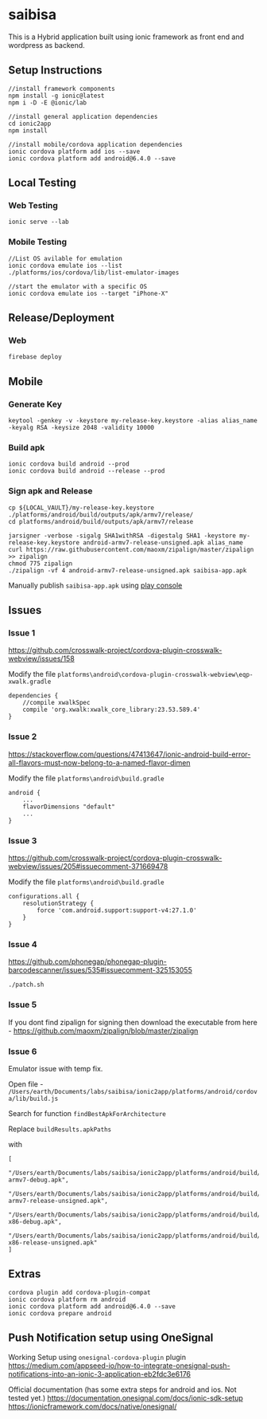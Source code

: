 # saibisa

This is a Hybrid application built using ionic framework as front end and wordpress as backend.

## Setup Instructions
```
//install framework components
npm install -g ionic@latest
npm i -D -E @ionic/lab

//install general application dependencies
cd ionic2app
npm install

//install mobile/cordova application dependencies
ionic cordova platform add ios --save
ionic cordova platform add android@6.4.0 --save
```

## Local Testing
### Web Testing
```
ionic serve --lab
```

### Mobile Testing
```
//List OS avilable for emulation
ionic cordova emulate ios --list
./platforms/ios/cordova/lib/list-emulator-images

//start the emulator with a specific OS
ionic cordova emulate ios --target "iPhone-X"
```

## Release/Deployment

### Web
```
firebase deploy
```

## Mobile

### Generate Key
```
keytool -genkey -v -keystore my-release-key.keystore -alias alias_name -keyalg RSA -keysize 2048 -validity 10000
```

### Build apk
```
ionic cordova build android --prod
ionic cordova build android --release --prod
```

### Sign apk and Release

```
cp ${LOCAL_VAULT}/my-release-key.keystore ./platforms/android/build/outputs/apk/armv7/release/
cd platforms/android/build/outputs/apk/armv7/release

jarsigner -verbose -sigalg SHA1withRSA -digestalg SHA1 -keystore my-release-key.keystore android-armv7-release-unsigned.apk alias_name
curl https://raw.githubusercontent.com/maoxm/zipalign/master/zipalign >> zipalign
chmod 775 zipalign
./zipalign -vf 4 android-armv7-release-unsigned.apk saibisa-app.apk
```

Manually publish `saibisa-app.apk` using [play console](https://play.google.com/apps/publish)




## Issues

### Issue 1
https://github.com/crosswalk-project/cordova-plugin-crosswalk-webview/issues/158

Modify the file `platforms\android\cordova-plugin-crosswalk-webview\eqp-xwalk.gradle`

```
dependencies {
    //compile xwalkSpec
    compile 'org.xwalk:xwalk_core_library:23.53.589.4'
}
```

### Issue 2
https://stackoverflow.com/questions/47413647/ionic-android-build-error-all-flavors-must-now-belong-to-a-named-flavor-dimen

Modify the file `platforms\android\build.gradle`
```
android { 
    ...
    flavorDimensions "default"
    ...
} 
```

### Issue 3
https://github.com/crosswalk-project/cordova-plugin-crosswalk-webview/issues/205#issuecomment-371669478

Modify the file `platforms\android\build.gradle`
```
configurations.all {
    resolutionStrategy {
        force 'com.android.support:support-v4:27.1.0'
    }
}
```

### Issue 4

https://github.com/phonegap/phonegap-plugin-barcodescanner/issues/535#issuecomment-325153055

```
./patch.sh
```

### Issue 5
If you dont find zipalign for signing then download the executable from here - 
https://github.com/maoxm/zipalign/blob/master/zipalign


### Issue 6
Emulator issue with temp fix.

Open file - `/Users/earth/Documents/labs/saibisa/ionic2app/platforms/android/cordova/lib/build.js`

Search for function `findBestApkForArchitecture`

Replace `buildResults.apkPaths`

with 
```
[
        "/Users/earth/Documents/labs/saibisa/ionic2app/platforms/android/build/outputs/apk/armv7/debug/android-armv7-debug.apk",
        "/Users/earth/Documents/labs/saibisa/ionic2app/platforms/android/build/outputs/apk/armv7/release/android-armv7-release-unsigned.apk",
        "/Users/earth/Documents/labs/saibisa/ionic2app/platforms/android/build/outputs/apk/x86/debug/android-x86-debug.apk",
        "/Users/earth/Documents/labs/saibisa/ionic2app/platforms/android/build/outputs/apk/x86/release/android-x86-release-unsigned.apk"
]
```

## Extras
```
cordova plugin add cordova-plugin-compat
ionic cordova platform rm android
ionic cordova platform add android@6.4.0 --save
ionic cordova prepare android
```

## Push Notification setup using OneSignal

Working Setup using `onesignal-cordova-plugin` plugin
https://medium.com/appseed-io/how-to-integrate-onesignal-push-notifications-into-an-ionic-3-application-eb2fdc3e6176

Official documentation (has some extra steps for android and ios. Not tested yet.)
https://documentation.onesignal.com/docs/ionic-sdk-setup
https://ionicframework.com/docs/native/onesignal/